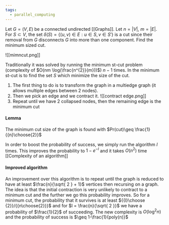 ```yaml
---
tags:
  - parallel_computing
---
```

Let $G = (V,E)$ be a connected undirected [[Graphs]]. Let $n = |V|$, $m = |E|$. For $S \subset V$, the set $\delta(S) = \{ (u,v) \in E : u \in S, v \in S' \}$ is a cut since their removal from $G$ disconnects $G$ into more than one component. Find the minimum sized cut.

![[mimncut.png]]

Traditionally it was solved by running the minimum st-cut problem (complexity of $O(nm \log(\frac{n^{2}}{m}))$) $n-1$ times. In the minimum st-cut is to find the set $S$ which minimize the size of the cut.

1) The first thing to do is to transform the graph in a multiedge graph (it allows multiple edges between 2 nodes).
2) Then we pick an edge and we contract it.
![[contract edge.png]]
3) Repeat until we have 2 collapsed nodes, then the remaining edge is the minimum cut
#### Lemma

The minimum cut size of the graph is found with $Pr(cut)\geq \frac{1}{{n}\choose{2}}$

In order to boost the probability of success, we simply run the algorithm $l$ times. This improves the probability to $1 - e^{-l}$  and it takes $O(n^{2})$ time [[Complexity of an algorithm]]

#### Improved algorithm

An improvement over this algorithm is to repeat until the graph is reduced to have at least $\frac{n}{\sqrt{ 2 } + 1}$ vertices then recursing on a graph. The idea is that the initial contraction is very unlikely to contract to a minimum cut and the further we go this probability improves. So for a minimum cut, the probability that it survives is at least ${{l}\choose {2}}/{{n\choose{2}}}$ and for $l = \frac{n}{\sqrt{ 2 }}$ we have a probability of $\frac{1}{2}$ of succeeding. The new complexity is $O(\log^{2}n)$ and the probability of success is $\geq 1-\frac{1}{poly(n)}$
